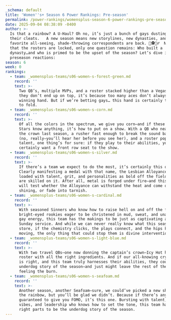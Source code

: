 ```yaml
---
_schema: default
title: 'Women''s+ Season 6 Power Rankings: Pre-season'
permalink: /power-rankings/womensplus-season-6-power-rankings-pre-season/
date: 2025-09-04 08:38:09 -0400
author: >-
  Is that a rainbow? A U-Haul? Oh no, it’s just a bunch of gays dusting off
  their cleats.   A new season means new storylines, new dynasties, and yes—your
  favorite all-seeing, shade-throwing correspondents are back. 💄🕵👯‍♂️  Now
  that the rosters are locked, only one question remains: Who built a
  dynasty…and who is primed to be the upset of the season? Let’s dive in to our
  preseason reactions:
season: 6
week: 0
rankings:
  - team: _womensplus-teams/s06-women-s-forest-green.md
    record: ''
    text: >-
      Two QB’s, multiple MVPs, and a roster stacked higher than a Vegas bet. If
      they don’t end up on top, it’s because too many aces don’t always make a
      winning hand. But if we’re betting gays… this hand is certainly too good
      to fold.
  - team: _womensplus-teams/s06-women-s-corn.md
    record: ''
    text: >-
      Of all the colors in the spectrum, we give you corn—and if these Corn
      Stars know anything, it’s how to put on a show. With a QB who nearly took
      the crown last season, a rusher fast enough to break the sound barrier
      (no, really—you’ll hear her before you see her), and a roster popping with
      talent, one thing’s for sure: if they play to their abilities, you’ll
      certainly want a front row seat to the show.
  - team: _womensplus-teams/s06-women-s-silver.md
    record: ''
    text: >-
      If there’s a team we expect to do the most, it’s certainly this one.
      Clearly manifesting a medal with that name, the Lesbian Alloyance comes
      loaded with talent, grit, and personalities as bold off the field as they
      are skilled on it. After all, metal is forged under fire—and this season
      will test whether the Alloyance can withstand the heat and come out
      shining, or fade into tarnish.
  - team: _womensplus-teams/s06-women-s-cardinal.md
    record: ''
    text: >-
      With seasoned Sinners who know how to raise hell on and off the field, and
      bright-eyed rookies eager to be christened in mud, sweat, and unapologetic
      gay energy, this team has the makings to be just as captivating as a
      Sunday service. And while we can never really know what this season has in
      store, if the chemistry clicks, the plays connect, and the hips keep
      moving, the only thing that could stop them is divine intervention.
  - team: _womensplus-teams/s06-women-s-light-blue.md
    record: ''
    text: >-
      With two travel QBs—one now donning the captain’s crown—Icy Hot has a
      roster with all the right ingredients. And if our all-knowing crystal ball
      is right, and this team truly harnesses their abilities, they could be the
      underdog story of the season—and just might leave the rest of the league
      feeling the burn.
  - team: _womensplus-teams/s06-women-s-seafoam.md
    record: ''
    text: >-
      Another season, another Seafoam—sure, we could’ve picked a new shade from
      the rainbow, but you’ll be glad we didn’t. Because if there’s any roster
      guaranteed to give you FOMO, it’s this one. Bursting with talent, good
      vibes, and leadership who knows how to set the tone, this team has all the
      right parts to be the underdog story of the season.
---
```

